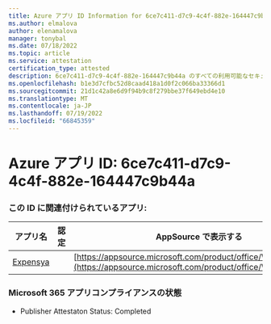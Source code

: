 ```yaml
---
title: Azure アプリ ID Information for 6ce7c411-d7c9-4c4f-882e-164447c9b44a
ms.author: elmalova
author: elenamalova
manager: tonybal
ms.date: 07/18/2022
ms.topic: article
ms.service: attestation
certification_type: attested
description: 6ce7c411-d7c9-4c4f-882e-164447c9b44a のすべての利用可能なセキュリティとコンプライアンス情報。
ms.openlocfilehash: b1e3d7cfbc52d8caad418a1d0f2c066ba33366d1
ms.sourcegitcommit: 21d1c42a8e6d9f94b9c8f279bbe37f649ebd4e10
ms.translationtype: MT
ms.contentlocale: ja-JP
ms.lasthandoff: 07/19/2022
ms.locfileid: "66845359"
---
```

# <a name="azure-app-id-6ce7c411-d7c9-4c4f-882e-164447c9b44a"></a>Azure アプリ ID: 6ce7c411-d7c9-4c4f-882e-164447c9b44a


### <a name="apps-associated-with-this-id"></a>この ID に関連付けられているアプリ:
| **アプリ名** | **認定** | **AppSource で表示する** |
|--------------|---------------|-----------------------|
| [Expensya](../forward/WA200003924.md) |  | [https://appsource.microsoft.com/product/office/WA200003924](https://appsource.microsoft.com/product/office/WA200003924) |

### <a name="microsoft-365-app-compliance-status"></a>Microsoft 365 アプリコンプライアンスの状態
- Publisher Attestaton Status: Completed
